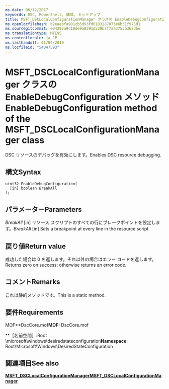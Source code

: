```yaml
---
ms.date: 06/12/2017
keywords: DSC, PowerShell, 構成, セットアップ
title: MSFT_DSCLocalConfigurationManager クラスの EnableDebugConfiguration メソッド
ms.openlocfilehash: b2eaebfa901cb5d93fd0183287073e6b31f975d1
ms.sourcegitcommit: e04292a9c10de9a8391d529b7f7aa3753b362dbe
ms.translationtype: MTE95
ms.contentlocale: ja-JP
ms.lasthandoff: 01/04/2019
ms.locfileid: "54047593"
---
```

# <a name="enabledebugconfiguration-method-of-the-msftdsclocalconfigurationmanager-class"></a><span data-ttu-id="91fca-103">MSFT_DSCLocalConfigurationManager クラスの EnableDebugConfiguration メソッド</span><span class="sxs-lookup"><span data-stu-id="91fca-103">EnableDebugConfiguration method of the MSFT_DSCLocalConfigurationManager class</span></span>

<span data-ttu-id="91fca-104">DSC リソースのデバッグを有効にします。</span><span class="sxs-lookup"><span data-stu-id="91fca-104">Enables DSC resource debugging.</span></span>

## <a name="syntax"></a><span data-ttu-id="91fca-105">構文</span><span class="sxs-lookup"><span data-stu-id="91fca-105">Syntax</span></span>

```mof
uint32 EnableDebugConfiguration(
  [in] boolean BreakAll
);
```

## <a name="parameters"></a><span data-ttu-id="91fca-106">パラメーター</span><span class="sxs-lookup"><span data-stu-id="91fca-106">Parameters</span></span>

<span data-ttu-id="91fca-107">*BreakAll* \[in\] リソース スクリプトのすべての行にブレークポイントを設定します。</span><span class="sxs-lookup"><span data-stu-id="91fca-107">*BreakAll* \[in\] Sets a breakpoint at every line in the resource script.</span></span>

## <a name="return-value"></a><span data-ttu-id="91fca-108">戻り値</span><span class="sxs-lookup"><span data-stu-id="91fca-108">Return value</span></span>

<span data-ttu-id="91fca-109">成功した場合は 0 を返します。それ以外の場合はエラー コードを返します。</span><span class="sxs-lookup"><span data-stu-id="91fca-109">Returns zero on success; otherwise returns an error code.</span></span>

## <a name="remarks"></a><span data-ttu-id="91fca-110">コメント</span><span class="sxs-lookup"><span data-stu-id="91fca-110">Remarks</span></span>

<span data-ttu-id="91fca-111">これは静的メソッドです。</span><span class="sxs-lookup"><span data-stu-id="91fca-111">This is a static method.</span></span>

## <a name="requirements"></a><span data-ttu-id="91fca-112">要件</span><span class="sxs-lookup"><span data-stu-id="91fca-112">Requirements</span></span>

<span data-ttu-id="91fca-113">MOF\*\*DscCore.mof</span><span class="sxs-lookup"><span data-stu-id="91fca-113">**MOF:** DscCore.mof</span></span>

<span data-ttu-id="91fca-114">\*\*［名前空間］:Root \microsoft\windows\desiredstateconfiguration</span><span class="sxs-lookup"><span data-stu-id="91fca-114">**Namespace**: Root\Microsoft\Windows\DesiredStateConfiguration</span></span>

## <a name="see-also"></a><span data-ttu-id="91fca-115">関連項目</span><span class="sxs-lookup"><span data-stu-id="91fca-115">See also</span></span>

[<span data-ttu-id="91fca-116">**MSFT_DSCLocalConfigurationManager**</span><span class="sxs-lookup"><span data-stu-id="91fca-116">**MSFT_DSCLocalConfigurationManager**</span></span>](msft-dsclocalconfigurationmanager.md)